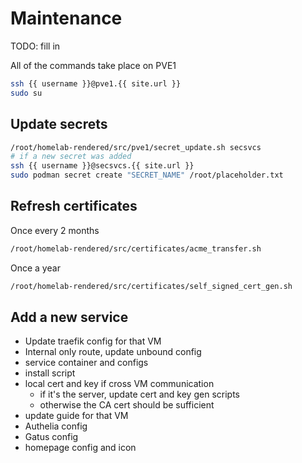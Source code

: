 # Maintenance
TODO: fill in

All of the commands take place on PVE1
```bash
ssh {{ username }}@pve1.{{ site.url }}
sudo su
```

## Update secrets
```bash
/root/homelab-rendered/src/pve1/secret_update.sh secsvcs
# if a new secret was added
ssh {{ username }}@secsvcs.{{ site.url }}
sudo podman secret create "SECRET_NAME" /root/placeholder.txt
```

## Refresh certificates
Once every 2 months
```bash
/root/homelab-rendered/src/certificates/acme_transfer.sh
```

Once a year
```bash
/root/homelab-rendered/src/certificates/self_signed_cert_gen.sh
```

## Add a new service
- Update traefik config for that VM
- Internal only route, update unbound config
- service container and configs
- install script
- local cert and key if cross VM communication
  - if it's the server, update cert and key gen scripts
  - otherwise the CA cert should be sufficient
- update guide for that VM
- Authelia config
- Gatus config
- homepage config and icon
